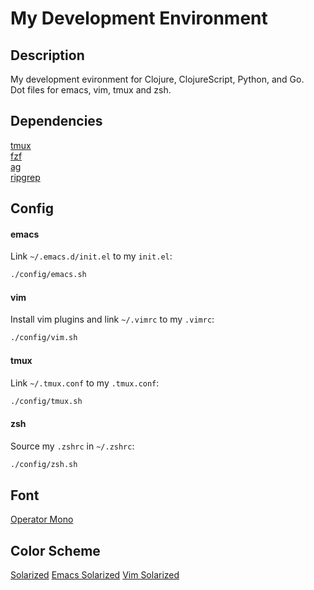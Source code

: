 # My Development Environment

## Description

My development evironment for Clojure, ClojureScript, Python, and Go.  
Dot files for emacs, vim, tmux and zsh.

## Dependencies

  [tmux](https://github.com/tmux/tmux)  
  [fzf](https://github.com/junegunn/fzf)  
  [ag](https://github.com/ggreer/the_silver_searcher)  
  [ripgrep](https://github.com/BurntSushi/ripgrep)

## Config

#### emacs

Link `~/.emacs.d/init.el` to my `init.el`:

  ```bash
  ./config/emacs.sh
  ```

#### vim

Install vim plugins and link `~/.vimrc` to my `.vimrc`:

  ```bash
  ./config/vim.sh
  ```

#### tmux

Link `~/.tmux.conf` to my `.tmux.conf`:

  ```bash
  ./config/tmux.sh
  ```

#### zsh

Source my `.zshrc` in `~/.zshrc`:

  ```bash
  ./config/zsh.sh
  ```

## Font

  [Operator Mono](https://www.typography.com/fonts/operator/overview)

## Color Scheme

  [Solarized](https://ethanschoonover.com/solarized/)
  [Emacs Solarized](https://github.com/bbatsov/solarized-emacs)
  [Vim Solarized](https://github.com/lifepillar/vim-solarized8)
